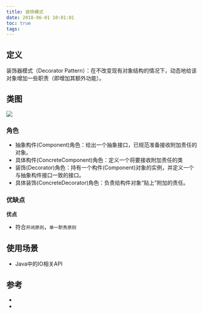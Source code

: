 ```yaml
---
title: 装饰模式
date: 2018-06-01 10:01:01
toc: true
tags: 
---
```


## 定义

装饰器模式（Decorator Pattern）：在不改变现有对象结构的情况下，动态地给该对象增加一些职责（即增加其额外功能）。

## 类图

![](./1.jpg)


### 角色

- 抽象构件(Component)角色：给出一个抽象接口，已规范准备接收附加责任的对象。
- 具体构件(ConcreteComponent)角色：定义一个将要接收附加责任的类
- 装饰(Decorator)角色：持有一个构件(Component)对象的实例，并定义一个与抽象构件接口一致的接口。
- 具体装饰(ConcreteDecorator)角色：负责给构件对象“贴上”附加的责任。


### 优缺点

**优点**

- 符合`开闭原则`，`单一职责原则`

## 使用场景

- Java中的IO相关API


## 参考

- []()
- []()
